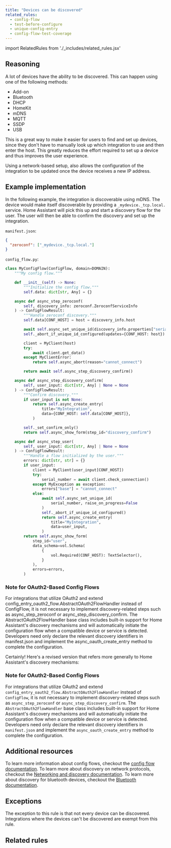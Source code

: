 ```yaml
---
title: "Devices can be discovered"
related_rules:
  - config-flow
  - test-before-configure
  - unique-config-entry
  - config-flow-test-coverage
---
```

import RelatedRules from './_includes/related_rules.jsx'

## Reasoning

A lot of devices have the ability to be discovered.
This can happen using one of the following methods:
- Add-on
- Bluetooth
- DHCP
- HomeKit
- mDNS
- MQTT
- SSDP
- USB

This is a great way to make it easier for users to find and set up devices, since they don't have to manually look up which integration to use and then enter the host.
This greatly reduces the effort required to set up a device and thus improves the user experience.

Using a network-based setup, also allows the configuration of the integration to be updated once the device receives a new IP address.

## Example implementation

In the following example, the integration is discoverable using mDNS.
The device would make itself discoverable by providing a `_mydevice._tcp.local.` service.
Home Assistant will pick this up and start a discovery flow for the user.
The user will then be able to confirm the discovery and set up the integration.

`manifest.json`:
```json {2} showLineNumbers
{
  "zeroconf": ["_mydevice._tcp.local."]
}
```

`config_flow.py`:
```python {8-23,25-36} showLineNumbers
class MyConfigFlow(ConfigFlow, domain=DOMAIN):
    """My config flow."""

    def __init__(self) -> None:
        """Initialize the config flow."""
        self.data: dict[str, Any] = {}

    async def async_step_zeroconf(
        self, discovery_info: zeroconf.ZeroconfServiceInfo
    ) -> ConfigFlowResult:
        """Handle zeroconf discovery."""
        self.data[CONF_HOST] = host = discovery_info.host

        await self.async_set_unique_id(discovery_info.properties["serialno"])
        self._abort_if_unique_id_configured(updates={CONF_HOST: host})

        client = MyClient(host)
        try:
            await client.get_data()
        except MyClientError:
            return self.async_abort(reason="cannot_connect")

        return await self.async_step_discovery_confirm()

    async def async_step_discovery_confirm(
        self, user_input: dict[str, Any] | None = None
    ) -> ConfigFlowResult:
        """Confirm discovery."""
        if user_input is not None:
            return self.async_create_entry(
                title="MyIntegration",
                data={CONF_HOST: self.data[CONF_HOST]},
            )

        self._set_confirm_only()
        return self.async_show_form(step_id="discovery_confirm")

    async def async_step_user(
        self, user_input: dict[str, Any] | None = None
    ) -> ConfigFlowResult:
        """Handle a flow initialized by the user."""
        errors: dict[str, str] = {}
        if user_input:
            client = MyClient(user_input[CONF_HOST])
            try:
                serial_number = await client.check_connection()
            except MyException as exception:
                errors["base"] = "cannot_connect"
            else:
                await self.async_set_unique_id(
                    serial_number, raise_on_progress=False
                )
                self._abort_if_unique_id_configured()
                return self.async_create_entry(
                    title="MyIntegration",
                    data=user_input,
                )
        return self.async_show_form(
            step_id="user",
            data_schema=vol.Schema(
                {
                    vol.Required(CONF_HOST): TextSelector(),
                }
            ),
            errors=errors,
        )
```

### Note for OAuth2-Based Config Flows

For integrations that utilize OAuth2 and extend config_entry_oauth2_flow.AbstractOAuth2FlowHandler instead of ConfigFlow, it is not necessary to implement discovery-related steps such as async_step_zeroconf or async_step_discovery_confirm. The AbstractOAuth2FlowHandler base class includes built-in support for Home Assistant's discovery mechanisms and will automatically initiate the configuration flow when a compatible device or service is detected. Developers need only declare the relevant discovery identifiers in manifest.json and implement the async_oauth_create_entry method to complete the configuration.

Certainly! Here's a revised version that refers more generally to Home Assistant's discovery mechanisms:


### Note for OAuth2-Based Config Flows

For integrations that utilize OAuth2 and extend `config_entry_oauth2_flow.AbstractOAuth2FlowHandler` instead of `ConfigFlow`, it is not necessary to implement discovery-related steps such as `async_step_zeroconf` or `async_step_discovery_confirm`. The `AbstractOAuth2FlowHandler` base class includes built-in support for Home Assistant's discovery mechanisms and will automatically initiate the configuration flow when a compatible device or service is detected. Developers need only declare the relevant discovery identifiers in `manifest.json` and implement the `async_oauth_create_entry` method to complete the configuration.


## Additional resources

To learn more information about config flows, checkout the [config flow documentation](/docs/config_entries_config_flow_handler).
To learn more about discovery on network protocols, checkout the [Networking and discovery documentation](/docs/network_discovery).
To learn more about discovery for bluetooth devices, checkout the [Bluetooth documentation](/docs/bluetooth).

## Exceptions

The exception to this rule is that not every device can be discovered.
Integrations where the devices can't be discovered are exempt from this rule.

## Related rules

<RelatedRules relatedRules={frontMatter.related_rules}></RelatedRules>
